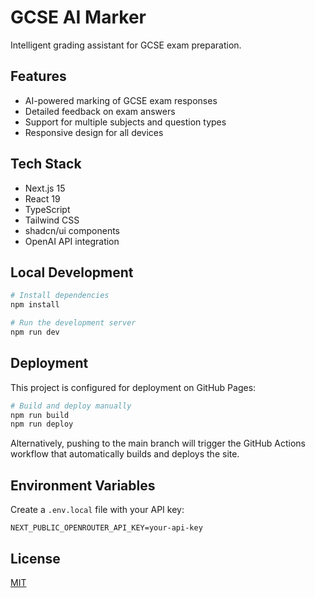 # GCSE AI Marker

Intelligent grading assistant for GCSE exam preparation.

## Features

- AI-powered marking of GCSE exam responses
- Detailed feedback on exam answers
- Support for multiple subjects and question types
- Responsive design for all devices

## Tech Stack

- Next.js 15
- React 19
- TypeScript
- Tailwind CSS
- shadcn/ui components
- OpenAI API integration

## Local Development

```bash
# Install dependencies
npm install

# Run the development server
npm run dev
```

## Deployment

This project is configured for deployment on GitHub Pages:

```bash
# Build and deploy manually
npm run build
npm run deploy
```

Alternatively, pushing to the main branch will trigger the GitHub Actions workflow that automatically builds and deploys the site.

## Environment Variables

Create a `.env.local` file with your API key:

```
NEXT_PUBLIC_OPENROUTER_API_KEY=your-api-key
```

## License

[MIT](https://choosealicense.com/licenses/mit/)
